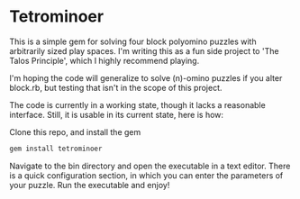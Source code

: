 # Tetrominoer

This is a simple gem for solving four block polyomino puzzles with arbitrarily sized play spaces.
I'm writing this as a fun side project to 'The Talos Principle', which I highly recommend playing.

I'm hoping the code will generalize to solve (n)-omino puzzles if you alter block.rb, but testing that isn't
in the scope of this project.

The code is currently in a working state, though it lacks a reasonable interface.
Still, it is usable in its current state, here is how:

Clone this repo, and install the gem

```bash
gem install tetrominoer
```
Navigate to the bin directory and open the executable in a text editor.
There is a quick configuration section, in which you can enter the parameters of your puzzle.
Run the executable and enjoy!
